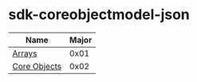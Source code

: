 # sdk-coreobjectmodel-json

Name | Major
--- | --- |
[Arrays](https://github.com/XYOracleNetwork/sdk-coreobjectmodel-json/blob/master/ARRAYS.md) | 0x01
[Core Objects](https://github.com/XYOracleNetwork/sdk-coreobjectmodel-json/blob/master/COREOBJECTS.md) | 0x02
